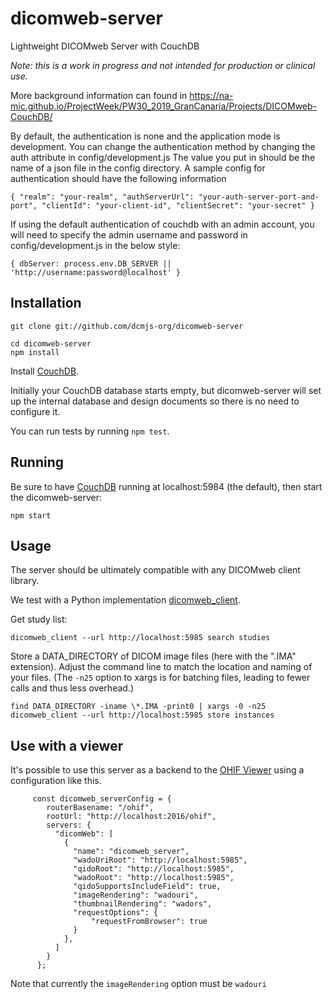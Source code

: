 # dicomweb-server
Lightweight DICOMweb Server with CouchDB

*Note: this is a work in progress and not intended for production or clinical use.*

More background information can found in https://na-mic.github.io/ProjectWeek/PW30_2019_GranCanaria/Projects/DICOMweb-CouchDB/

By default, the authentication is none and the application mode is development.
You can change the authentication method by changing the auth attribute in config/development.js
The value you put in should be the name of a json file in the config directory. A sample config for authentication should have the following information


`{
    "realm": "your-realm",
    "authServerUrl": "your-auth-server-port-and-port",
    "clientId": "your-client-id",
    "clientSecret": "your-secret"
}`

If using the default authentication of couchdb with an admin account, you will need to specify the admin username and password in config/development.js in the below style:

`{
    dbServer: process.env.DB_SERVER || 'http://username:password@localhost'
}`



## Installation

```
git clone git://github.com/dcmjs-org/dicomweb-server

cd dicomweb-server
npm install
```

Install [CouchDB](http://couchdb.apache.org/).

Initially your CouchDB database starts empty, but dicomweb-server will set up the internal database
and design documents so there is no need to configure it.

You can run tests by running `npm test`.

## Running

Be sure to have [CouchDB](http://couchdb.apache.org/) running at localhost:5984 (the default), then start the dicomweb-server:

```
npm start
```

## Usage

The server should be ultimately compatible with any DICOMweb client library.

We test with a Python implementation [dicomweb_client](https://github.com/clindatsci/dicomweb-client).

Get study list:

`dicomweb_client --url http://localhost:5985 search studies`

Store a DATA_DIRECTORY of DICOM image files (here with the ".IMA" extension).  Adjust the command line to match the location and naming of your files.  (The `-n25` option to xargs is for batching files, leading to fewer calls and thus less overhead.)

`find DATA_DIRECTORY -iname \*.IMA -print0 | xargs -0 -n25 dicomweb_client --url http://localhost:5985 store instances`


## Use with a viewer

It's possible to use this server as a backend to the [OHIF Viewer](http://ohif.org) using a configuration like this.

```
     const dicomweb_serverConfig = {
        routerBasename: "/ohif",
        rootUrl: "http://localhost:2016/ohif",
        servers: {
          "dicomWeb": [
            {
              "name": "dicomweb_server",
              "wadoUriRoot": "http://localhost:5985",
              "qidoRoot": "http://localhost:5985",
              "wadoRoot": "http://localhost:5985",
              "qidoSupportsIncludeField": true,
              "imageRendering": "wadouri",
              "thumbnailRendering": "wadors",
              "requestOptions": {
                  "requestFromBrowser": true
              }
            },
          ]
        }
      };
```

Note that currently the `imageRendering` option must be `wadouri`
